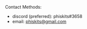 Contact Methods:
- discord (preferred):  phiskits#3658
- email:                phiskits@gmail.com



<!---
phiskits/phiskits is a ✨ special ✨ repository because its `README.md` (this file) appears on your GitHub profile.
You can click the Preview link to take a look at your changes.
--->
